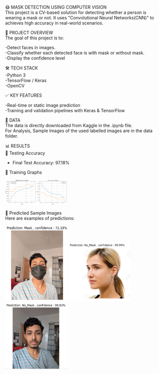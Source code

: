 😷 MASK DETECTION USING COMPUTER VISION<br/>
This project is a CV-based solution for detecting whether a person is wearing a mask or not. It uses  "Convolutional Neural Networks(CNN)" to achieves high accuracy in real-world scenarios.<br/>

📌 PROJECT OVERVIEW<br/>
The goal of this project is to:<br/>

-Detect faces in images.<br/>
-Classify whether each detected face is with mask or without mask.<br/>
-Display the confidence level<br/>


🛠️ TECH STACK<br/>
-Python 3<br/>
-TensorFlow / Keras<br/>
-OpenCV<br/>


✅ KEY FEATURES<br/>

-Real-time or static image prediction<br/>
-Training and validation pipelines with Keras & TensorFlow<br/>


📂 DATA <br/>
The data is directly downloaded from Kaggle in the .ipynb file.<br/>
For Analysis, Sample Images of the used labelled images are in the data folder.<br/>
 

📊 RESULTS<br/>
🔹 Testing Accuracy<br/>
- Final Test Accuracy: 97.18%<br/>

🔹 Training Graphs<br/>

<img src="results/graph.png" width="200"/><br/>

🔹 Predicted Sample Images<br/>
Here are examples of predictions:<br/>

<p float="left">
  <img src="results/1.png" width="200"/>
  <img src="results/2.png" width="200"/>
  <img src="results/3.png" width="200"/>
</p>
